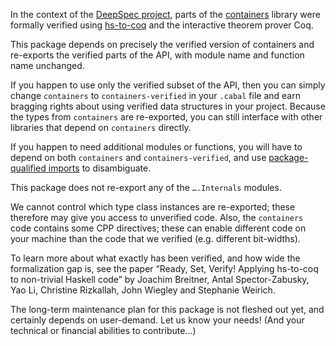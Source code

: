 In the context of the [DeepSpec project](https://deepspec.org/main), parts of the [containers](http://hackage.haskell.org/package/containers) library were
formally verified using [hs-to-coq](https://github.com/antalsz/hs-to-coq) and
the interactive theorem prover Coq.

This package depends on precisely the verified version of containers and
re-exports the verified parts of the API, with module name and function name
unchanged.

If you happen to use only the verified subset of the API, then you can simply change
`containers` to `containers-verified` in your `.cabal` file and earn bragging
rights about using verified data structures in your project. Because the
types from `containers` are re-exported, you can still interface with other
libraries that depend on `containers` directly.

If you happen to need additional modules or functions, you will have to
depend on both `containers` and `containers-verified`, and use [package-qualified imports](https://downloads.haskell.org/~ghc/latest/docs/html/users_guide/glasgow_exts.html#package-qualified-imports) to disambiguate.

This package does not re-export any of the `….Internals` modules.

We cannot control which type class instances are re-exported; these therefore
may give you access to unverified code. Also, the `containers` code contains
some CPP directives; these can enable different code on your machine than the
code that we verified (e.g. different bit-widths).

To learn more about what exactly has been verified, and how wide the
formalization gap is, see the paper “Ready, Set, Verify! Applying hs-to-coq to
non-trivial Haskell code” by Joachim Breitner, Antal Spector-Zabusky, Yao Li,
Christine Rizkallah, John Wiegley and Stephanie Weirich.

The long-term maintenance plan for this package is not fleshed out yet, and
certainly depends on user-demand. Let us know your needs! (And your technical
or financial abilities to contribute...)
